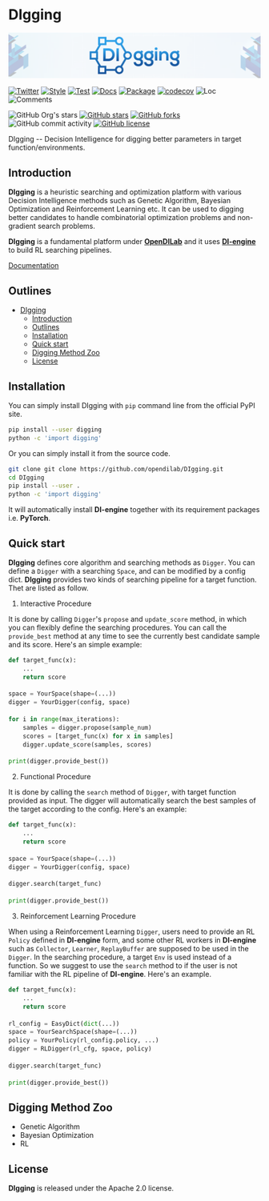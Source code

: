 # DIgging

<img src="./docs/figs/digging_banner.png" alt="icon"/>

[![Twitter](https://img.shields.io/twitter/url?style=social&url=https%3A%2F%2Ftwitter.com%2Fopendilab)](https://twitter.com/opendilab)
[![Style](https://github.com/opendilab/digging/actions/workflows/style.yml/badge.svg)](https://github.com/opendilab/DIgging/actions/workflows/style.yml?query=workflow%3A%22Style+And+Badge%22)
[![Test](https://github.com/opendilab/digging/actions/workflows/test.yml/badge.svg)](https://github.com/opendilab/DIgging/actions/workflows/test.yml?query=workflow%3A%22Code+Test%22)
[![Docs](https://github.com/opendilab/digging/actions/workflows/doc.yml/badge.svg)](https://github.com/opendilab/DIgging/actions/workflows/doc.yml?query=workflow%3A%22Docs+Deploy%22)
[![Package](https://github.com/opendilab/digging/actions/workflows/release.yml/badge.svg)](https://github.com/opendilab/DIgging/actions/workflows/release.yml?query=workflow%3A%22Package+Release%22)
[![codecov](https://img.shields.io/codecov/c/github/opendilab/digging)](https://app.codecov.io/gh/opendilab/digging)
![Loc](https://img.shields.io/endpoint?url=https://gist.githubusercontent.com/RobinC94/7f38f27fb3b34d4bf4d2dbcfcc73d981/raw/loc.json)
![Comments](https://img.shields.io/endpoint?url=https://gist.githubusercontent.com/RobinC94/7f38f27fb3b34d4bf4d2dbcfcc73d981/raw/comments.json)

![GitHub Org's stars](https://img.shields.io/github/stars/opendilab)
[![GitHub stars](https://img.shields.io/github/stars/opendilab/digging)](https://github.com/opendilan/digging/stargazers)
[![GitHub forks](https://img.shields.io/github/forks/opendilab/digging)](https://github.com/opendilab/digging/network)
![GitHub commit activity](https://img.shields.io/github/commit-activity/m/opendilab/digging)
[![GitHub license](https://img.shields.io/github/license/opendilab/digging)](https://github.com/opendilab/digging/blob/master/LICENSE)

DIgging -- Decision Intelligence for digging better parameters in target function/environments.

## Introduction

**DIgging** is a heuristic searching and optimization platform with various Decision Intelligence methods such as Genetic Algorithm, Bayesian Optimization and Reinforcement Learning etc. It can be used to digging better candidates to handle combinatorial optimization problems and non-gradient search problems.

**DIgging** is a fundamental platform under [**OpenDILab**](http://opendilab.org/) and it uses [**DI-engine**](https://github.com/opendilab/DI-engine) to build RL searching pipelines.

[Documentation](https://opendilab.github.io/DIgging/index.html)

## Outlines

- [DIgging](#digging)
  - [Introduction](#introduction)
  - [Outlines](#outlines)
  - [Installation](#installation)
  - [Quick start](#quick-start)
  - [Digging Method Zoo](#digging-method-zoo)
  - [License](#license)

## Installation

You can simply install DIgging with `pip` command line from the official PyPI site.

```bash
pip install --user digging
python -c 'import digging'
```

Or you can simply install it from the source code.

```bash
git clone git clone https://github.com/opendilab/DIgging.git
cd DIgging
pip install --user .
python -c 'import digging'
```

It will automatically install **DI-engine** together with its requirement packages i.e. **PyTorch**.

## Quick start

**DIgging** defines core algorithm and searching methods as `Digger`. You can define a `Digger` with a searching `Space`,
and can be modified by a config dict.
**DIgging** provides two kinds of searching pipeline for a target function. Thet are listed as follow.

1. Interactive Procedure

It is done by calling `Digger`'s `propose` and `update_score` method, in which you can flexibly define the searching
procedures. You can call the `provide_best` method at any time to see the currently best candidate sample and its score.
Here's an simple example:

```python
def target_func(x):
    ...
	return score

space = YourSpace(shape=(...))
digger = YourDigger(config, space)

for i in range(max_iterations):
    samples = digger.propose(sample_num)
    scores = [target_func(x) for x in samples]
    digger.update_score(samples, scores)

print(digger.provide_best())
```

2. Functional Procedure

It is done by calling the `search` method of `Digger`, with target function provided as input. The digger will
automatically search the best samples of the target according to the config. Here's an example:

```python
def target_func(x):
    ...
    return score

space = YourSpace(shape=(...))
digger = YourDigger(config, space)

digger.search(target_func)

print(digger.provide_best())
```

3. Reinforcement Learning Procedure

When using a Reinforcement Learning `Digger`, users need to provide an RL `Policy` defined in **DI-engine** form,
and some other RL workers in **DI-engine** such as `Collector`, `Learner`, `ReplayBuffer` are supposed to be used
in the `Digger`. In the searching procedure, a target `Env` is used instead of a function. So we suggest to use
the `search` method to if the user is not familiar with the RL pipeline of **DI-engine**. Here's an example.

```python
def target_func(x):
    ...
    return score

rl_config = EasyDict(dict(...))
space = YourSearchSpace(shape=(...))
policy = YourPolicy(rl_config.policy, ...)
digger = RLDigger(rl_cfg, space, policy)

digger.search(target_func)

print(digger.provide_best())
```

## Digging Method Zoo

- Genetic Algorithm
- Bayesian Optimization
- RL

## License

**DIgging** is released under the Apache 2.0 license.
